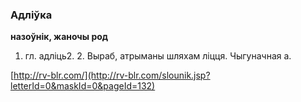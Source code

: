 ### Адліўка
**назоўнік, жаночы род**

1. гл. адліць2. 2. Выраб, атрыманы шляхам ліцця. Чыгуначная а.

<a rel="author">[http://rv-blr.com/](http://rv-blr.com/slounik.jsp?letterId=0&maskId=0&pageId=132)</a>
